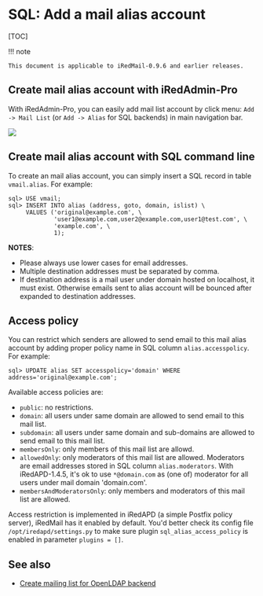 # SQL: Add a mail alias account

[TOC]

!!! note

    This document is applicable to iRedMail-0.9.6 and earlier releases.

## Create mail alias account with iRedAdmin-Pro

With iRedAdmin-Pro, you can easily add mail list account by click menu:
`Add -> Mail List` (or `Add -> Alias` for SQL backends) in main
navigation bar.

![](../images/iredadmin/maillist_create.png)

## Create mail alias account with SQL command line

To create an mail alias account, you can simply insert a SQL record in table
`vmail.alias`. For example:

```mysql
sql> USE vmail;
sql> INSERT INTO alias (address, goto, domain, islist) \
     VALUES ('original@example.com', \
             'user1@example.com,user2@example.com,user1@test.com', \
             'example.com', \
             1);
```

__NOTES__:

* Please always use lower cases for email addresses.
* Multiple destination addresses must be separated by comma.
* If destination address is a mail user under domain hosted on localhost,
  it must exist. Otherwise emails sent to alias account will be bounced after
  expanded to destination addresses.

## Access policy

You can restrict which senders are allowed to send email to this mail alias
account by adding proper policy name in SQL column `alias.accesspolicy`.
For example:

```
sql> UPDATE alias SET accesspolicy='domain' WHERE address='original@example.com';
```

Available access policies are:

* `public`: no restrictions.
* `domain`: all users under same domain are allowed to send email to this mail list.
* `subdomain`: all users under same domain and sub-domains are allowed to send email to this mail list.
* `membersOnly`: only members of this mail list are allowd.
* `allowedOnly`: only moderators of this mail list are allowed. Moderators
  are email addresses stored in SQL column `alias.moderators`. With iRedAPD-1.4.5,
  it's ok to use `*@domain.com` as (one of) moderator for all users under
  mail domain 'domain.com'.
* `membersAndModeratorsOnly`: only members and moderators of this mail list are allowed.

Access restriction is implemented in iRedAPD (a simple Postfix policy server),
iRedMail has it enabled by default. You'd better check its config file
`/opt/iredapd/settings.py` to make sure plugin `sql_alias_access_policy` is
enabled in parameter `plugins = []`.

## See also

* [Create mailing list for OpenLDAP backend](./ldap.add.mail.list.html)
